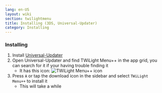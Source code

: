 ```yaml
---
lang: en-US
layout: wiki
section: twilightmenu
title: Installing (3DS, Universal-Updater)
category: Installing
---
```


### Installing
1. Install [Universal-Updater](https://github.com/Universal-Team/Universal-Updater/releases)
1. Open Universal-Updater and find TWiLight Menu++ in the app grid, you can search for it if your having trouble finding it
   - It has this icon: ![TWiLight Menu++ icon](https://raw.githubusercontent.com/DS-Homebrew/TWiLightMenu/master/booter/icon.bmp)
1. Press `A` or tap the download icon in the sidebar and select `TWiLight Menu++` to install it
   - This will take a while
